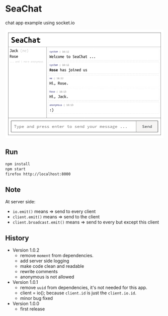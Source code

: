 # SeaChat

chat app example using socket.io

![screenshot](public/screenshot.png)

## Run

``` shell
npm install
npm start
firefox http://localhost:8000
```

## Note

At server side:

- `io.emit()` means => send to every client
- `client.emit()` means => send to the client
- `client.broadcast.emit()` means => send to every but except this client

## History

- Version 1.0.2
  - remove `moment` from dependencies.
  - add server side logging
  - make code clean and readable
  - rewrite comments
  - anonymous is not allowed
- Version 1.0.1
  - remove `uuid` from dependencies, it's not needed for this app.
  - client = io(); because `client.id` is just the `client.io.id`.
  - minor bug fixed
- Version 1.0.0
  - first release
